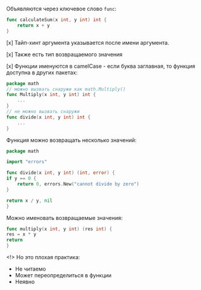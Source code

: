 Объявляются через ключевое слово `func`:
```go
func calculateSum(x int, y int) int {
	return x + y
}
```

[x] Тайп-хинт аргумента указывается после имени аргумента.

[x] Также есть тип возвращаемого значения

[x] Функции именуются в camelCase - если буква заглавная, то функция доступна в других пакетах:
```go
package math
// можно вызвать снаружи как math.Multiply()
func Multiply(x int, y int) int {
	...
}
// не можно вызвать снаружи
func divide(x int, y int) int {
	...
}
```

Функция можно возвращать несколько значений:
```go
package math

import "errors"

func divide(x int, y int) (int, error) {
if y == 0 {
	return 0, errors.New("cannot divide by zero")
}

return x / y, nil
}
```

Можно именовать возвращаемые значения:
```go
func multiply(x int, y int) (res int) {
res = x * y
return
}
```

<!> Но это плохая практика:
- Не читаемо
- Может переопределиться в функции
- Неявно

